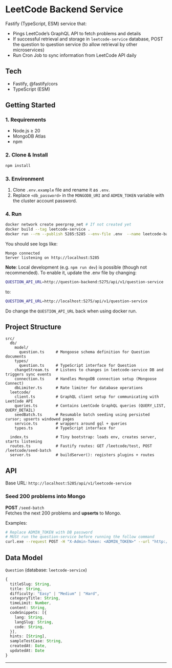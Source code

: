 # LeetCode Backend Service

Fastify (TypeScript, ESM) service that:

- Pings LeetCode’s GraphQL API to fetch problems and details
- If successful retrieval and storage in `leetcode-service` database,
  POST the question to question service (to allow retrieval by other microservices)
- Run Cron Job to sync information from LeetCode API daily

## Tech

- Fastify, @fastify/cors
- TypeScript (ESM)

## Getting Started

### 1. Requirements

- Node.js ≥ 20
- MongoDB Atlas
- npm

### 2. Clone & Install

```bash
npm install
```

### 3. Environment

1. Clone `.env.example` file and rename it as `.env`.
2. Replace `<db_password>` in the `MONGODB_URI` and `ADMIN_TOKEN` variable with the cluster account password.

### 4. Run

```bash
docker network create peerprep_net # If not created yet
docker build --tag leetcode-service .
docker run --rm --publish 5285:5285 --env-file .env  --name leetcode-backend --network peerprep_net leetcode-service
```

You should see logs like:

```text
Mongo connected
Server listening on http://localhost:5285
```

**Note**: Local development (e.g. `npm run dev`) is possible (though not recommended). To enable it, update the .env file by changing:

```bash
QUESTION_API_URL=http://question-backend:5275/api/v1/question-service
```

to:

```bash
QUESTION_API_URL=http://localhost:5275/api/v1/question-service
```

Do change the `QUESTION_API_URL` back when using docker run.

## Project Structure

```text
src/
  db/
    model/
      question.ts     # Mongoose schema definition for Question documents
    types/
      question.ts     # TypeScript interface for Question
    changeStream.ts   # Listens to changes in leetcode-service DB and triggers sync events
    connection.ts     # Handles MongoDB connection setup (Mongoose Connect)
    dbLimiter.ts      # Rate limiter for database operations
  leetcode/
    client.ts         # GraphQL client setup for communicating with LeetCode API
    queries.ts        # Contains LeetCode GraphQL queries (QUERY_LIST, QUERY_DETAIL)
    seedBatch.ts      # Resumable batch seeding using persisted cursor; upserts windowed pages
    service.ts        # wrappers around gql + queries
    types.ts          # TypeScript interface for

  index.ts            # Tiny bootstrap: loads env, creates server, starts listening
  routes.ts           # Fastify routes: GET /leetcode/test, POST /leetcode/seed-batch
  server.ts           # buildServer(): registers plugins + routes
```

## API

Base URL: `http://localhost:5285/api/v1/leetcode-service`

### Seed 200 problems into Mongo

**POST** `/seed-batch`  
Fetches the next 200 problems and **upserts** to Mongo.

Examples:

```bash
# Replace ADMIN_TOKEN with DB password
# MUSt run the question-service before running the follow command
curl.exe --request POST -H "X-Admin-Token: <ADMIN_TOKEN>" --url "http://localhost:5285/api/v1/leetcode-service/seed-batch"
```

## Data Model

`Question` (database: `leetcode-service`)

```ts
{
  titleSlug: String,
  title: String,
  difficulty: "Easy" | "Medium" | "Hard",
  categoryTitle: String,
  timeLimit: Number,
  content: String,
  codeSnippets: [{
    lang: String,
    langSlug: String,
    code: String,
  }],
  hints: [String],
  sampleTestCase: String,
  createdAt: Date,
  updatedAt: Date
}
```

---
